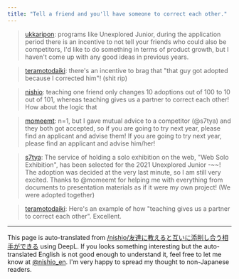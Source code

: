 ```yaml
---
title: "Tell a friend and you'll have someone to correct each other."
---
```


> [ukkaripon](https://twitter.com/ukkaripon/status/1383463169725591574): programs like Unexplored Junior, during the application period there is an incentive to not tell your friends who could also be competitors, I'd like to do something in terms of product growth, but I haven't come up with any good ideas in previous years.

> [teramotodaiki](https://twitter.com/teramotodaiki/status/1383466397741699075): there's an incentive to brag that "that guy got adopted because I corrected him"! (shit rip)

> [nishio](https://twitter.com/nishio/status/1383469714127474692): teaching one friend only changes 10 adoptions out of 100 to 10 out of 101, whereas teaching gives us a partner to correct each other! How about the logic that

> [momeemt](https://twitter.com/momeemt/status/1398574244154339332): n=1, but I gave mutual advice to a competitor (@s7tya) and they both got accepted, so if you are going to try next year, please find an applicant and advise them! If you are going to try next year, please find an applicant and advise him/her!

> [s7tya](https://twitter.com/s7tya/status/1398566747012321285): The service of holding a solo exhibition on the web, "Web Solo Exhibition", has been selected for the 2021 Unexplored Junior -~~!
> The adoption was decided at the very last minute, so I am still very excited.
> Thanks to @momeemt for helping me with everything from documents to presentation materials as if it were my own project! (We were adopted together)

> [teramotodaiki](https://twitter.com/teramotodaiki/status/1398599157921714177): Here's an example of how "teaching gives us a partner to correct each other". Excellent.

---
This page is auto-translated from [/nishio/友達に教えると互いに添削し合う相手ができる](https://scrapbox.io/nishio/友達に教えると互いに添削し合う相手ができる) using DeepL. If you looks something interesting but the auto-translated English is not good enough to understand it, feel free to let me know at [@nishio_en](https://twitter.com/nishio_en). I'm very happy to spread my thought to non-Japanese readers.